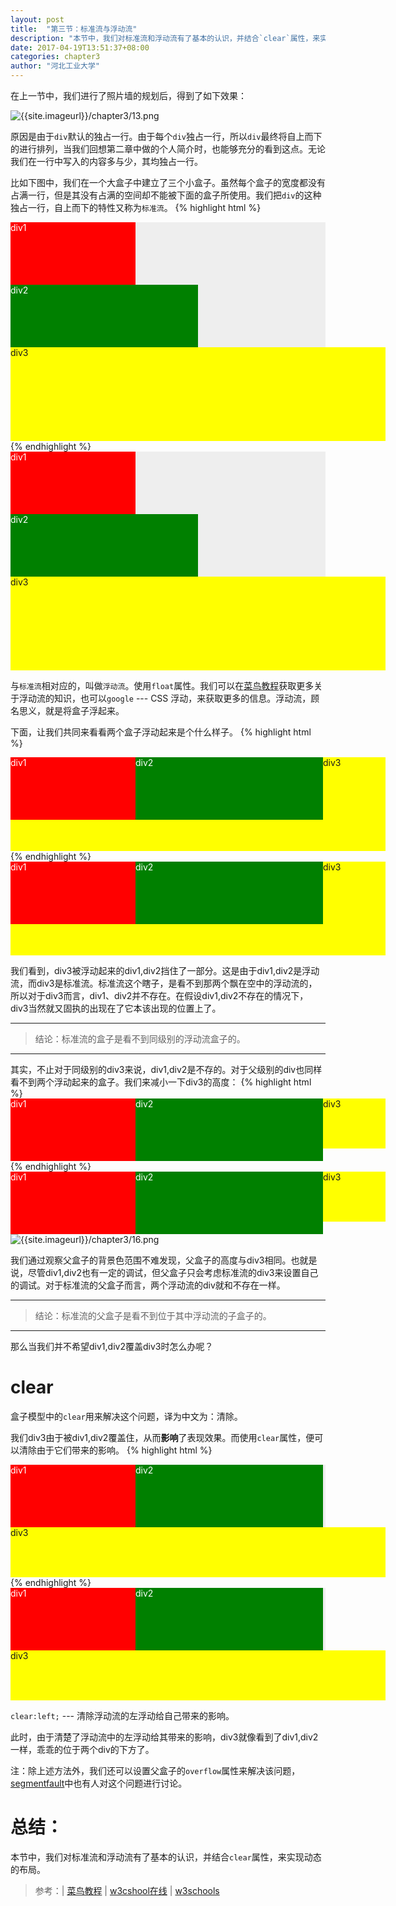 ```yaml
---
layout: post
title:  "第三节：标准流与浮动流"
description: "本节中，我们对标准流和浮动流有了基本的认识，并结合`clear`属性，来实现动态的布局。"
date: 2017-04-19T13:51:37+08:00
categories: chapter3
author: "河北工业大学"
---
```

在上一节中，我们进行了照片墙的规划后，得到了如下效果：

![{{site.imageurl}}/chapter3/13.png]({{site.imageurl}}/chapter3/13.png)

原因是由于`div`默认的独占一行。由于每个`div`独占一行，所以`div`最终将自上而下的进行排列，当我们回想第二章中做的个人简介时，也能够充分的看到这点。无论我们在一行中写入的内容多与少，其均独占一行。

比如下图中，我们在一个大盒子中建立了三个小盒子。虽然每个盒子的宽度都没有占满一行，但是其没有占满的空间却不能被下面的盒子所使用。我们把`div`的这种独占一行，自上而下的特性又称为`标准流`。
{% highlight html %}
<div style="background-color: #eee">
    <div style="background-color: red;height: 100px;width: 200px;color: #fff;">div1</div>
    <div style="background-color: green;height: 100px;width: 300px;color: #fff;">div2</div>
    <div style="background-color: yellow;height: 150px;width: 600px;">div3</div>
</div>
{% endhighlight %}

<div style="background-color: #eee">
    <div style="background-color: red;height: 100px;width: 200px;color: #fff;">div1</div>
    <div style="background-color: green;height: 100px;width: 300px;color: #fff;">div2</div>
    <div style="background-color: yellow;height: 150px;width: 600px;">div3</div>
</div>


与`标准流`相对应的，叫做`浮动流`。使用`float`属性。我们可以在[菜鸟教程](http://www.runoob.com/css/css-float.html)获取更多关于浮动流的知识，也可以`google` --- CSS 浮动，来获取更多的信息。浮动流，顾名思义，就是将盒子浮起来。

下面，让我们共同来看看两个盒子浮动起来是个什么样子。
{% highlight html %}
<div style="background-color: #eee">
    <div style="background-color: red;height: 100px;width: 200px;color: #fff;float:left">div1</div>
    <div style="background-color: green;height: 100px;width: 300px;color: #fff;float:left">div2</div>
    <div style="background-color: yellow;height: 150px;width: 600px;">div3</div>
</div>
{% endhighlight %}
<div style="background-color: #eee">
    <div style="background-color: red;height: 100px;width: 200px;color: #fff;float:left">div1</div>
    <div style="background-color: green;height: 100px;width: 300px;color: #fff;float:left">div2</div>
    <div style="background-color: yellow;height: 150px;width: 600px;">div3</div>
</div>

我们看到，div3被浮动起来的div1,div2挡住了一部分。这是由于div1,div2是浮动流，而div3是标准流。标准流这个瞎子，是看不到那两个飘在空中的浮动流的，所以对于div3而言，div1、div2并不存在。在假设div1,div2不存在的情况下，div3当然就又固执的出现在了它本该出现的位置上了。
<hr />

> 结论：标准流的盒子是看不到同级别的浮动流盒子的。

<hr />
其实，不止对于同级别的div3来说，div1,div2是不存的。对于父级别的div也同样看不到两个浮动起来的盒子。我们来减小一下div3的高度：
{% highlight html %}
<div style="background-color: #eee;">
    <div style="background-color: red;height: 100px;width: 200px;color: #fff;float:left">div1</div>
    <div style="background-color: green;height: 100px;width: 300px;color: #fff;float:left">div2</div>
    <div style="background-color: yellow;height: 80px;width: 600px;">div3</div>
</div>
{% endhighlight %}

<div style="background-color: #eee;">
    <div style="background-color: red;height: 100px;width: 200px;color: #fff;float:left">div1</div>
    <div style="background-color: green;height: 100px;width: 300px;color: #fff;float:left">div2</div>
    <div style="background-color: yellow;height: 80px;width: 600px;">div3</div>
</div>

![{{site.imageurl}}/chapter3/16.png]({{site.imageurl}}/chapter3/16.png)

我们通过观察父盒子的背景色范围不难发现，父盒子的高度与div3相同。也就是说，尽管div1,div2也有一定的调试，但父盒子只会考虑标准流的div3来设置自己的调试。对于标准流的父盒子而言，两个浮动流的div就和不存在一样。
<hr />

> 结论：标准流的父盒子是看不到位于其中浮动流的子盒子的。

<hr />

那么当我们并不希望div1,div2覆盖div3时怎么办呢？ 

# clear
盒子模型中的`clear`用来解决这个问题，译为中文为：清除。

我们div3由于被div1,div2覆盖住，从而**影响**了表现效果。而使用`clear`属性，便可以清除由于它们带来的影响。
{% highlight html %}
<div style="background-color: #eee;">
    <div style="background-color: red;height: 100px;width: 200px;color: #fff;float:left">div1</div>
    <div style="background-color: green;height: 100px;width: 300px;color: #fff;float:left">div2</div>
    <div style="background-color: yellow;height: 80px;width: 600px;clear: left;">div3</div>
</div>
{% endhighlight %}
<div style="background-color: #eee;">
    <div style="background-color: red;height: 100px;width: 200px;color: #fff;float:left">div1</div>
    <div style="background-color: green;height: 100px;width: 300px;color: #fff;float:left">div2</div>
    <div style="background-color: yellow;height: 80px;width: 600px;clear: left;">div3</div>
</div>

`clear:left;` --- 清除浮动流的左浮动给自己带来的影响。

此时，由于清楚了浮动流中的左浮动给其带来的影响，div3就像看到了div1,div2一样，乖乖的位于两个div的下方了。

注：除上述方法外，我们还可以设置父盒子的`overflow`属性来解决该问题，[segmentfault](https://segmentfault.com/q/1010000005958273)中也有人对这个问题进行讨论。


# 总结：
本节中，我们对标准流和浮动流有了基本的认识，并结合`clear`属性，来实现动态的布局。

> 参考：| [菜鸟教程](http://www.runoob.com/css/css-float.html) | [w3cshool在线](http://www.w3school.com.cn/css/css_positioning_floating.asp) | [w3schools](https://www.w3schools.com/css/css_float.asp)

